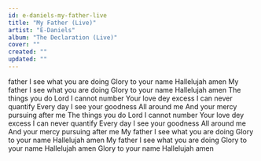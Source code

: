 ```yaml
---
id: e-daniels-my-father-live
title: "My Father (Live)"
artist: "E-Daniels"
album: "The Declaration (Live)"
cover: ""
created: ""
updated: ""
---
```


father
I see what you are doing
Glory to your name
Hallelujah amen
My father
I see what you are doing
Glory to your name
Hallelujah amen
The things you do Lord
I cannot number
Your love dey excess
I can never quantify
Every day I see your goodness
All around me
And your mercy pursuing after me
The things you do Lord
I cannot number
Your love dey excess
I can never quantify
Every day I see your goodness
All around me
And your mercy pursuing after me
My father
I see what you are doing
Glory to your name
Hallelujah amen
My father
I see what you are doing
Glory to your name
Hallelujah amen
Glory to your name
Hallelujah amen